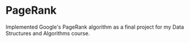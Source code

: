 # PageRank

Implemented Google's PageRank algorithm as a final project for my Data Structures and Algorithms course.
